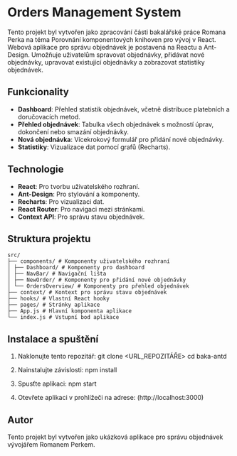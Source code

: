 # Orders Management System

Tento projekt byl vytvořen jako zpracování části bakalářské práce Romana Perka na téma Porovnání komponentových knihoven pro vývoj v React. Webová aplikace pro správu objednávek je postavená na Reactu a Ant-Design. Umožňuje uživatelům spravovat objednávky, přidávat nové objednávky, upravovat existující objednávky a zobrazovat statistiky objednávek.

## Funkcionality

- **Dashboard**: Přehled statistik objednávek, včetně distribuce platebních a doručovacích metod.
- **Přehled objednávek**: Tabulka všech objednávek s možností úprav, dokončení nebo smazání objednávky.
- **Nová objednávka**: Vícekrokový formulář pro přidání nové objednávky.
- **Statistiky**: Vizualizace dat pomocí grafů (Recharts).

## Technologie

- **React**: Pro tvorbu uživatelského rozhraní.
- **Ant-Design**: Pro stylování a komponenty.
- **Recharts**: Pro vizualizaci dat.
- **React Router**: Pro navigaci mezi stránkami.
- **Context API**: Pro správu stavu objednávek.

## Struktura projektu

```
src/
├── components/ # Komponenty uživatelského rozhraní
│ ├── Dashboard/ # Komponenty pro dashboard
│ ├── NavBar/ # Navigační lišta
│ ├── NewOrder/ # Komponenty pro přidání nové objednávky
│ └── OrdersOverview/ # Komponenty pro přehled objednávek
├── context/ # Kontext pro správu stavu objednávek
├── hooks/ # Vlastní React hooky
├── pages/ # Stránky aplikace
├── App.js # Hlavní komponenta aplikace
└── index.js # Vstupní bod aplikace
```

## Instalace a spuštění

1. Naklonujte tento repozitář:
   git clone <URL_REPOZITÁŘE>
   cd baka-antd

2. Nainstalujte závislosti:
   npm install

3. Spusťte aplikaci:
   npm start

4. Otevřete aplikaci v prohlížeči na adrese:
   (http://localhost:3000)

## Autor

Tento projekt byl vytvořen jako ukázková aplikace pro správu objednávek vývojářem Romanem Perkem.
